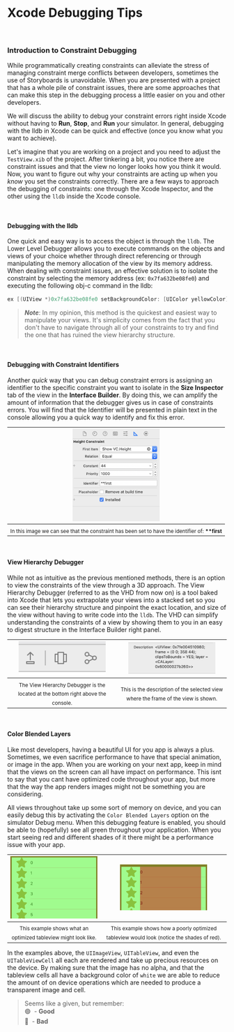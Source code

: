 # Xcode Debugging Tips

<br>

### Introduction to Constraint Debugging

While programmatically creating constraints can alleviate the stress of managing constraint merge conflicts between developers, sometimes the use of Storyboards is unavoidable. When you are presented with a project that has a whole pile of constraint issues, there are some approaches that can make this step in the debugging process a little easier on you and other developers.

We will discuss the ability to debug your constraint errors right inside Xcode without having to **Run**, **Stop**, and **Run** your simulator. In general, debugging with the lldb in Xcode can be quick and effective (once you know what you want to achieve).



Let's imagine that you are working on a project and you need to adjust the `TestView.xib` of the project. After tinkering a bit, you notice there are constraint issues and that the view no longer looks how you think it would. Now, you want to figure out why your constraints are acting up when you *know* you set the constraints correctly. There are a few ways to approach the debugging of constraints: one through the Xcode Inspector, and the other using the `lldb` inside the Xcode console.

<br>

#### Debugging with the lldb

One quick and easy way is to access the object is through the `lldb`. The Lower Level Debugger allows you to execute commands on the objects and views of your choice whether through direct referencing or through manipulating the memory allocation of the view by its memory address. When dealing with constraint issues, an effective solution is to isolate the constraint by selecting the memory address (ex: `0x7fa632be08fe0`) and executing the following obj-c command in the lldb:

``` objective-c
ex [(UIView *)0x7fa632be08fe0 setBackgroundColor: [UIColor yellowColor]]
```

> ***Note***: In my opinion, this method is the quickest and easiest way to manipulate your views. It's simplicity comes from the fact that you don't have to navigate through all of your constraints to try and find the one that has ruined the view hierarchy structure.

<br>

#### Debugging with Constraint Identifiers

Another *quick* way that you can debug constraint errors is assigning an identifier to the specific constraint you want to isolate in the **Size Inspector** tab of the view in the **Interface Builder**. By doing this, we can amplify the amount of information that the debugger gives us in case of constraints errors. You will find that the Identifier will be presented in plain text in the console allowing you a quick way to identify and fix this error.
  
| <img src="https://github.com/ymontotoCapco/GeneralDocs/blob/7a8ed4765681238ff2cd797c1ee80086f8baf5e8/Documentation/Debugging/images/InterfaceBuilder.png" width="200px" /> |
| :----------------------------------------------------------: |
| <sub>In this image we can see that the constraint has been set to have the identifier of: **\*\*first**</sub>  |

<br>

#### View Hierarchy Debugger

While not as intuitive as the previous mentioned methods, there is an option to view the constraints of the view through a 3D approach. The View Hierarchy Debugger (referred to as the VHD from now on) is a tool baked into Xcode that lets you extrapolate your views into a stacked set so you can see their hierarchy structure and pinpoint the exact location, and size of the view without having to write code into the `lldb`. The VHD can simplify understanding the constraints of a view by showing them to you in an easy to digest structure in the Interface Builder right panel.

| <img src="https://github.com/ymontotoCapco/GeneralDocs/blob/7a8ed4765681238ff2cd797c1ee80086f8baf5e8/Documentation/Debugging/images/VHD.png" width="200px" /> | <img src="https://github.com/ymontotoCapco/GeneralDocs/blob/7a8ed4765681238ff2cd797c1ee80086f8baf5e8/Documentation/Debugging/images/VHD_sidebar.png" width="200px" /> |
| :----------------------------------------------------------: | :----------------------------------------------------------: |
| <sub>The View Hierarchy Debugger is the located at the bottom right above the console.</sub> | <sub>This is the description of the selected view where the frame of the view is shown.</sub> |

<br>

#### Color Blended Layers

Like most developers, having a beautiful UI for you app is always a plus. Sometimes, we even sacrifice performance to have that special animation, or image in the app. When you are working on your next app, keep in mind that the views on the screen can all have impact on performance. This isnt to say that you cant have optimized code throughout your app, but more that the way the app renders images might not be something you are considering.

All views throughout take up some sort of memory on device, and you can easily debug this by activating the `Color Blended Layers` option on the simulator Debug menu. When this debugging feature is enabled, you should be able to (hopefully) see all green throughout your application. When you start seeing red and different shades of it there might be a performance issue with your app.

| <img src="https://github.com/ymontotoCapco/GeneralDocs/blob/572fd52053cc14df3a969264d4722ca35a56925d/Documentation/Debugging/images/GoodRender.png" width="200px" /> | <img src="https://github.com/ymontotoCapco/GeneralDocs/blob/572fd52053cc14df3a969264d4722ca35a56925d/Documentation/Debugging/images/BadRender.png" width="200px" /> |
| :----------------------------------------------------------: | :----------------------------------------------------------: |
| <sub>This example shows what an optimized tableview might look like.</sub> | <sub>This example shows how a poorly optimized tableview would look (notice the shades of red).</sub> |

In the examples above, the `UIImageView`, `UITableView`, and even the `UITableViewCell` all each are rendered and take up precious resources on the device. By making sure that the image has no alpha, and that the tableview cells all have a background color of `white` we are able to reduce the amount of on device operations which are needed to produce a transparent image and cell.

> Seems like a given, but remember: <br>
> 🟢&nbsp; - **Good**<br>
> 🔴&nbsp; - **Bad**
